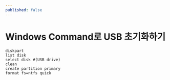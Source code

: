 ```yaml
---
published: false
---
```


# Windows Command로 USB 초기화하기

```
diskpart
list disk
select disk #(USB drive)
clean
create partition primary
format fs=ntfs quick
```